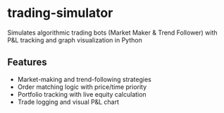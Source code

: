 # trading-simulator
Simulates algorithmic trading bots (Market Maker &amp; Trend Follower) with P&amp;L tracking and graph visualization in Python
## Features
- Market-making and trend-following strategies
- Order matching logic with price/time priority
- Portfolio tracking with live equity calculation
- Trade logging and visual P&L chart
